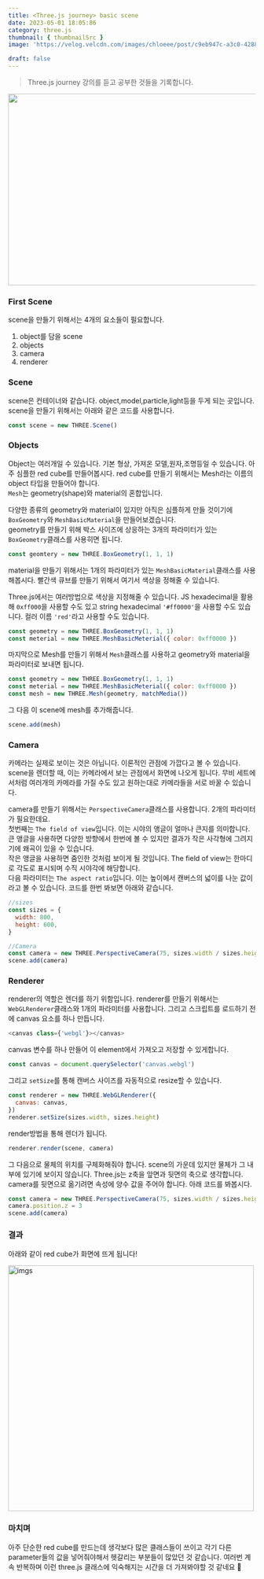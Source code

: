 ```yaml
---
title: <Three.js journey> basic scene
date: 2023-05-01 18:05:86
category: three.js
thumbnail: { thumbnailSrc }
image: 'https://velog.velcdn.com/images/chloeee/post/c9eb947c-a3c0-4288-83f3-857c3c2bcc22/image.png'

draft: false
---
```


> Three.js journey 강의를 듣고 공부한 것들을 기록합니다.

<p align="center">
<img src="https://velog.velcdn.com/images/chloeee/post/c9eb947c-a3c0-4288-83f3-857c3c2bcc22/image.png" width="550px" height="390px"  >
</p>

### First Scene

scene을 만들기 위해서는 4개의 요소들이 필요합니다.

1. object를 담을 scene
2. objects
3. camera
4. renderer

### Scene

scene은 컨테이너와 같습니다. object,model,particle,light등을 두게 되는 곳입니다.
scene을 만들기 위해서는 아래와 같은 코드를 사용합니다.

```js
const scene = new THREE.Scene()
```

### Objects

Object는 여러개일 수 있습니다. 기본 형상, 가져온 모델,원자,조명등일 수 있습니다.
아주 심플한 red cube를 만들어봅시다.
red cube를 만들기 위해서는 Mesh라는 이름의 object 타입을 만들어야 합니다.<br/>
`Mesh`는 geometry(shape)와 material의 혼합입니다.

다양한 종류의 geometry와 material이 있지만 아직은 심플하게 만들 것이기에 `BoxGeometry`와 `MeshBasicMaterial`을 만들어보겠습니다.<br/>
geometry를 만들기 위해 박스 사이즈에 상응하는 3개의 파라미터가 있는 `BoxGeometry`클래스를 사용히면 됩니다.

```js
const geomtery = new THREE.BoxGeometry(1, 1, 1)
```

material을 만들기 위해서는 1개의 파라미터가 있는 `MeshBasicMaterial`클래스를 사용해봅시다.
빨간색 큐브를 만들기 위해서 여기서 색상을 정해줄 수 있습니다.

Three.js에서는 여러방법으로 색상을 지정해줄 수 있습니다.
JS hexadecimal을 활용해 `0xff000`을 사용할 수도 있고 string hexadecimal `'#ff0000'`을 사용할 수도 있습니다. 컬러 이름 `'red'`라고 사용할 수도 있습니다.

```js
const geometry = new THREE.BoxGeometry(1, 1, 1)
const meterial = new THREE.MeshBasicMeterial({ color: 0xff0000 })
```

마지막으로 Mesh를 만들기 위해서 `Mesh`클래스를 사용하고 geometry와 material을 파라미터로 보내면 됩니다.

```js
const geometry = new THREE.BoxGeometry(1, 1, 1)
const meterial = new THREE.MeshBasicMeterial({ color: 0xff0000 })
const mesh = new THREE.Mesh(geometry, matchMedia())
```

그 다음 이 scene에 mesh를 추가해줍니다.

```js
scene.add(mesh)
```

### Camera

카메라는 실제로 보이는 것은 아닙니다. 이론적인 관점에 가깝다고 볼 수 있습니다.<br/>
scene을 렌더할 때, 이는 카메라에서 보는 관점에서 화면에 나오게 됩니다.
무비 세트에서처럼 여러개의 카메라를 가질 수도 있고 원하는대로 카메라들을 서로 바꿀 수 있습니다.

camera를 만들기 위해서는 `PerspectiveCamera`클래스를 사용합니다.
2개의 파라미터가 필요한데요.<br/>
첫번째는 `The field of view`입니다. 이는 시야의 앵글이 얼마나 큰지를 의미합니다.<br/>
큰 앵글을 사용하면 다양한 방향에서 한번에 볼 수 있지만 결과가 작은 사각형에 그려지기에 왜곡이 있을 수 있습니다.<br/>
작은 앵글을 사용하면 줌인한 것처럼 보이게 될 것입니다. The field of view는 한마디로 각도로 표시되며 수직 시야각에 해당합니다.<br/>
다음 파라미터는 `The aspect ratio`입니다. 이는 높이에서 캔버스의 넓이를 나눈 값이라고 볼 수 있습니다.
코드를 한번 봐보면 아래와 같습니다.

```js
//sizes
const sizes = {
  width: 800,
  height: 600,
}

//Camera
const camera = new THREE.PerspectiveCamera(75, sizes.width / sizes.height)
scene.add(camera)
```

### Renderer

renderer의 역할은 렌더를 하기 위함입니다.
renderer를 만들기 위해서는 `WebGLRenderer`클래스와 1개의 파라미터를 사용합니다.
그리고 스크립트를 로드하기 전에 canvas 요소를 하나 만듭니다.

```js
<canvas class={'webgl'}></canvas>
```

canvas 변수를 하나 만들어 이 element에서 가져오고 저장할 수 있게합니다.

```js
const canvas = document.querySelector('canvas.webgl')
```

그리고 `setSize`를 통해 캔버스 사이즈를 자동적으로 resize할 수 있습니다.

```js
const renderer = new THREE.WebGLRenderer({
  canvas: canvas,
})
renderer.setSize(sizes.width, sizes.height)
```

render방법을 통해 렌더가 됩니다.

```js
renderer.render(scene, camera)
```

그 다음으로 물체의 위치를 구체화해줘야 합니다.
scene의 가운데 있지만 물체가 그 내부에 있기에 보이지 않습니다.
Three.js는 z축을 앞면과 뒷면의 축으로 생각합니다.
camera를 뒷면으로 옮기려면 속성에 양수 값을 주어야 합니다.
아래 코드를 봐봅시다.

```js
const camera = new THREE.PerspectiveCamera(75, sizes.width / sizes.height)
camera.position.z = 3
scene.add(camera)
```

### 결과

아래와 같이 red cube가 화면에 뜨게 됩니다!

<p >
<img src="https://velog.velcdn.com/images/chloeee/post/0030aaa4-f09c-4355-9855-319a2b25c1c7/image.png" width="500px" alt="imgs"/>
</p>

### 마치며

아주 단순한 red cube를 만드는데 생각보다 많은 클래스들이 쓰이고 각기 다른 parameter들의 값을 넣어줘야해서 헷갈리는 부분들이 많았던 것 같습니다.
여러번 계속 반복하며 이런 three.js 클래스에 익숙해지는 시간을 더 가져봐야할 것 같네요 🥲
